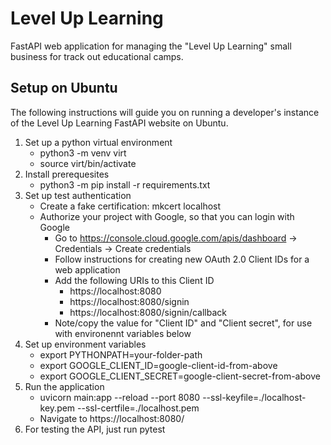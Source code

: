 # Level Up Learning

FastAPI web application for managing the "Level Up Learning" small business for track out educational camps.

## Setup on Ubuntu

The following instructions will guide you on running a developer's instance of the Level Up Learning FastAPI website on Ubuntu.

1. Set up a python virtual environment
	* python3 -m venv virt
	* source virt/bin/activate
2. Install prerequesites
	* python3 -m pip install -r requirements.txt
3. Set up test authentication
	* Create a fake certification: mkcert localhost
	* Authorize your project with Google, so that you can login with Google
		* Go to https://console.cloud.google.com/apis/dashboard -> Credentials -> Create credentials
		* Follow instructions for creating new OAuth 2.0 Client IDs for a web application
		* Add the following URIs to this Client ID
			* https://localhost:8080
			* https://localhost:8080/signin
			* https://localhost:8080/signin/callback
		* Note/copy the value for "Client ID" and "Client secret", for use with environennt variables below
4. Set up environment variables
	* export PYTHONPATH=your-folder-path
	* export GOOGLE_CLIENT_ID=google-client-id-from-above
	* export GOOGLE_CLIENT_SECRET=google-client-secret-from-above
5. Run the application
	* uvicorn main:app --reload --port 8080 --ssl-keyfile=./localhost-key.pem --ssl-certfile=./localhost.pem
	* Navigate to https://localhost:8080/
6. For testing the API, just run pytest

